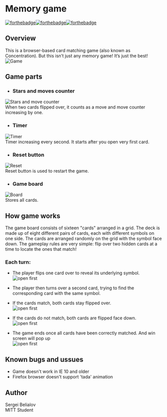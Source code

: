 # Memory game 
[![forthebadge](https://forthebadge.com/images/badges/uses-html.svg)](https://forthebadge.com)[![forthebadge](https://forthebadge.com/images/badges/uses-css.svg)](https://forthebadge.com)[![forthebadge](https://forthebadge.com/images/badges/made-with-javascript.svg)](https://forthebadge.com)
## Overview
 This is a browser-based card matching game (also known as Concentration). But this isn’t just any memory game! It’s just the best!  
 ![Game](rdm_img/game.png)

## Game parts  
* ### Stars and moves counter  
 ![Stars and move counter](rdm_img/stars.png)  
 When two cards flipped over, it counts as a move and move counter increasing by one. 
 * ### Timer  
 ![Timer](rdm_img/timer.png)  
Timer increasing every second. It starts after you open very first card.
 * ### Reset button  
 ![Reset](rdm_img/reset.png)  
 Reset button is used to restart the game.
  * ### Game board 
 ![Board](rdm_img/board.png)  
 Stores all cards.
## How game works
The game board consists of sixteen "cards" arranged in a grid. The deck is made up of eight different pairs of cards, each with different symbols on one side. The cards are arranged randomly on the grid with the symbol face down. The gameplay rules are very simple: flip over two hidden cards at a time to locate the ones that match!
### Each turn:
* The player flips one card over to reveal its underlying symbol.
 ![open first](rdm_img/1.gif)
* The player then turns over a second card, trying to find the corresponding card with the same symbol.
* If the cards match, both cards stay flipped over.  
 ![open first](rdm_img/3.gif)
* If the cards do not match, both cards are flipped face down.  
 ![open first](rdm_img/2.gif)

* The game ends once all cards have been correctly matched. And win screen will pop up  
![open first](rdm_img/4.gif)
## Known bugs and ussues
* Game doesn't work in IE 10 and older
* Firefox browser doesn't support 'tada' animation




## Author
Sergei Belialov  
MITT Student
